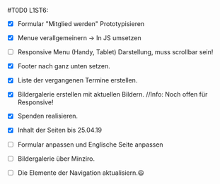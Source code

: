 #T0D0 L1ST6:

*[x]  Formular "Mitglied werden" Prototypisieren

*[x] Menue verallgemeinern -> In JS umsetzen

*[ ] Responsive Menu (Handy, Tablet) Darstellung, muss scrollbar sein!

*[x] Footer nach ganz unten setzen.

*[x] Liste der vergangenen Termine erstellen.

*[x] Bildergalerie erstellen mit aktuellen Bildern. //Info: Noch offen für Responsive!

*[x] Spenden realisieren.

*[x] Inhalt der Seiten bis 25.04.19

*[ ] Formular anpassen und Englische Seite anpassen

*[ ] Bildergalerie über Minziro.

*[ ] Die Elemente der Navigation aktualisiern.:smiley:
